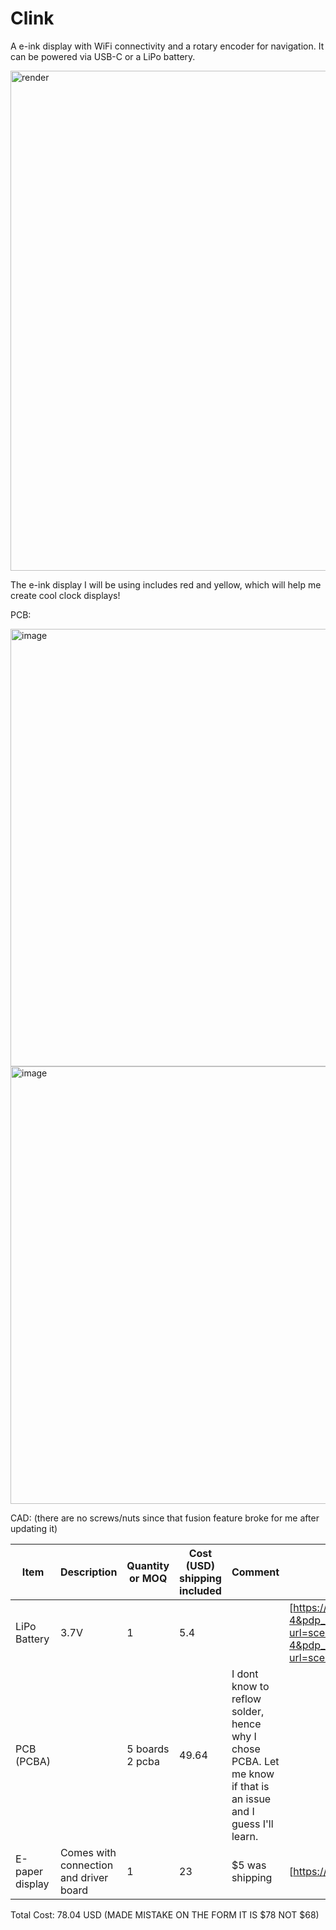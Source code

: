 # Clink

A e-ink display with WiFi connectivity and a rotary encoder for navigation. It can be powered via USB-C or a LiPo battery.

<img width="800" alt="render" src="https://hc-cdn.hel1.your-objectstorage.com/s/v3/b21b218f5ce1a157c9686fbcfeec3123eacc6e43_untitled_v14.png">

The e-ink display I will be using includes red and yellow, which will help me create cool clock displays!


PCB:

<img width="700" alt="image" src="https://github.com/user-attachments/assets/1050c23f-1097-4e6f-b4dd-94a188a0870c" />

<img width="700"  alt="image" src="https://github.com/user-attachments/assets/8327848d-6954-4dd9-85d6-f1d1b539a3ca" />


CAD: (there are no screws/nuts since that fusion feature broke for me after updating it)



| Item            | Description                            | Quantity or MOQ | Cost (USD) shipping included | Comment                                                                                                       | Link                                                                                                                                                                                                                                                                                                                                                                                                                                                                                                                                                                                                                                                                                                                                                                                                                                                                                                                                                                                   |
| --------------- | -------------------------------------- | --------------- | ---------------------------- | ------------------------------------------------------------------------------------------------------------- | -------------------------------------------------------------------------------------------------------------------------------------------------------------------------------------------------------------------------------------------------------------------------------------------------------------------------------------------------------------------------------------------------------------------------------------------------------------------------------------------------------------------------------------------------------------------------------------------------------------------------------------------------------------------------------------------------------------------------------------------------------------------------------------------------------------------------------------------------------------------------------------------------------------------------------------------------------------------------------------- |
| LiPo Battery    | 3.7V                                   | 1               | 5.4                          |                                                                                                               | [https://www.aliexpress.com/item/1005008218024646.html?spm=a2g0o.productlist.main.5.7936qlAtqlAt1N&algo_pvid=981c4458-8bf4-4fb1-8ea7-a434008608e6&algo_exp_id=981c4458-8bf4-4fb1-8ea7-a434008608e6-4&pdp_ext_f=%7B%22order%22%3A%221711%22%2C%22eval%22%3A%221%22%7D&pdp_npi=4%40dis%21USD%2111.55%210.99%21%21%2182.69%217.07%21%402101e9a217540058453494668eba15%2112000044269020516%21sea%21CA%212723362424%21ACX&curPageLogUid=6RrSpH2iOTBO&utparam-url=scene%3Asearch%7Cquery_from%3A](https://www.aliexpress.com/item/1005008218024646.html?spm=a2g0o.productlist.main.5.7936qlAtqlAt1N&algo_pvid=981c4458-8bf4-4fb1-8ea7-a434008608e6&algo_exp_id=981c4458-8bf4-4fb1-8ea7-a434008608e6-4&pdp_ext_f=%7B%22order%22%3A%221711%22%2C%22eval%22%3A%221%22%7D&pdp_npi=4%40dis%21USD%2111.55%210.99%21%21%2182.69%217.07%21%402101e9a217540058453494668eba15%2112000044269020516%21sea%21CA%212723362424%21ACX&curPageLogUid=6RrSpH2iOTBO&utparam-url=scene%3Asearch%7Cquery_from%3A) |
| PCB (PCBA)      |                                        | 5 boards 2 pcba | 49.64                        | I dont know to reflow solder, hence why I chose PCBA. Let me know if that is an issue and I guess I'll learn. |                                                                                                                                                                                                                                                                                                                                                                                                                                                                                                                                                                                                                                                                                                                                                                                                                                                                                                                                                                                        |
| E-paper display | Comes with connection and driver board | 1               | 23                           | $5 was shipping                                                                                               | [https://www.waveshare.com/3.5inch-e-paper-module-g.htm](https://www.waveshare.com/3.5inch-e-paper-module-g.htm)                                                                                                                                                                                                                                                                                                                                                                                                                                                                                                                                                                                                                                                                                                                                                                                                                                                                       |



Total Cost: 78.04 USD (MADE MISTAKE ON THE FORM IT IS $78 NOT $68)
